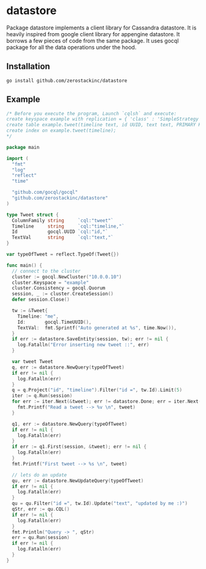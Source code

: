 datastore
=========

Package datastore implements a client library for Cassandra datastore. It is
heavily inspired from google client library for appengine datastore. It
borrows a few pieces of code from the same package. It uses gocql package
for all the data operations under the hood.

Installation
------------
    go install github.com/zerostackinc/datastore

Example
-------
```go
/* Before you execute the program, Launch `cqlsh` and execute:
create keyspace example with replication = { 'class' : 'SimpleStrategy', 'replication_factor' : 1  };
create table example.tweet(timeline text, id UUID, text text, PRIMARY KEY(id));
create index on example.tweet(timeline);
*/

package main

import (
  "fmt"
  "log"
  "reflect"
  "time"

  "github.com/gocql/gocql"
  "github.com/zerostackinc/datastore"
)

type Tweet struct {
  ColumnFamily string     `cql:"tweet"`
  Timeline     string     `cql:"timeline,"`
  Id           gocql.UUID `cql:"id,"`
  TextVal      string     `cql:"text,"`
}

var typeOfTweet = reflect.TypeOf(Tweet{})

func main() {
  // connect to the cluster
  cluster := gocql.NewCluster("10.0.0.10")
  cluster.Keyspace = "example"
  cluster.Consistency = gocql.Quorum
  session, _ := cluster.CreateSession()
  defer session.Close()

  tw := &Tweet{
    Timeline: "me",
    Id:       gocql.TimeUUID(),
    TextVal:  fmt.Sprintf("Auto generated at %s", time.Now()),
  }
  if err := datastore.SaveEntity(session, tw); err != nil {
    log.Fatalln("Error inserting new tweet ::", err)
  }

  var tweet Tweet
  q, err := datastore.NewQuery(typeOfTweet)
  if err != nil {
    log.Fatalln(err)
  }
  q = q.Project("id", "timeline").Filter("id =", tw.Id).Limit(5)
  iter := q.Run(session)
  for err := iter.Next(&tweet); err != datastore.Done; err = iter.Next(&tweet) {
    fmt.Printf("Read a tweet --> %v \n", tweet)
  }

  q1, err := datastore.NewQuery(typeOfTweet)
  if err != nil {
    log.Fatalln(err)
  }
  if err := q1.First(session, &tweet); err != nil {
    log.Fatalln(err)
  }
  fmt.Printf("First tweet --> %s \n", tweet)

  // lets do an update
  qu, err := datastore.NewUpdateQuery(typeOfTweet)
  if err != nil {
    log.Fatalln(err)
  }
  qu = qu.Filter("id =", tw.Id).Update("text", "updated by me :)")
  qStr, err := qu.CQL()
  if err != nil {
    log.Fatalln(err)
  }
  fmt.Println("Query -> ", qStr)
  err = qu.Run(session)
  if err != nil {
    log.Fatalln(err)
  }
}
```

